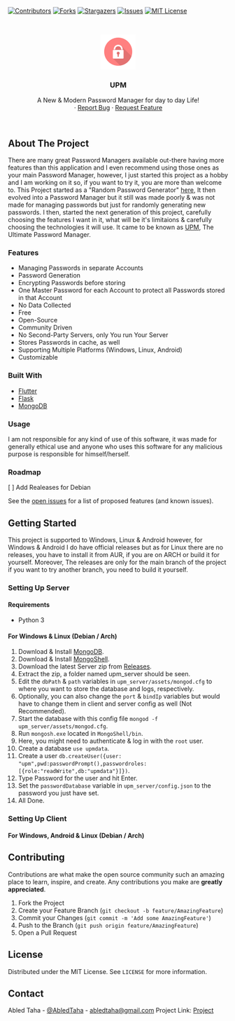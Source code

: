 [![Contributors][contributors-shield]][contributors-url]
[![Forks][forks-shield]][forks-url]
[![Stargazers][stars-shield]][stars-url]
[![Issues][issues-shield]][issues-url]
[![MIT License][license-shield]][license-url]


<!-- PROJECT LOGO -->
<br />
<p align="center">
  <a href="#">
    <img src="./assets/UPM-icon-640.png" alt="Logo" width="80" height="80">
  </a>

  <h3 align="center">UPM</h3>

  <p align="center">
    A New & Modern Password Manager for day to day Life!
    <br />
    ·
    <a href="https://github.com/Abled-Taha/upm/issues/new">Report Bug</a>
    ·
    <a href="https://github.com/Abled-Taha/upm/issues/new">Request Feature</a>
  </p>
</p>
<br>


<!-- ABOUT THE PROJECT -->
## About The Project
There are many great Password Managers available out-there having more features than this application and I even recommend using those ones as your main Password Manager, however, I just started this project as a hobby and I am working on it so, if you want to try it, you are more than welcome to. This Project started as a "Random Password Generator" [here](https://github.com/Abled-Taha/Random-Password-Generator-GUI), It then evolved into a Password Manager but it still was made poorly & was not made for managing passwords but just for randomly generating new passwords. I then, started the next generation of this project, carefully choosing the features I want in it, what will be it's limitaions & carefully choosing the technologies it will use. It came to be known as [UPM](https://github.com/Abled-Taha/upm), The Ultimate Password Manager.

### Features
* Managing Passwords in separate Accounts
* Password Generation
* Encrypting Passwords before storing
* One Master Password for each Account to protect all Passwords stored in that Account
* No Data Collected
* Free
* Open-Source
* Community Driven
* No Second-Party Servers, only You run Your Server
* Stores Passwords in cache, as well
* Supporting Multiple Platforms (Windows, Linux, Android)
* Customizable

### Built With
* [Flutter](https://flutter.dev)
* [Flask](https://flask.palletsprojects.com/en/2.2.x/)
* [MongoDB](https://www.mongodb.com)

### Usage
I am not responsible for any kind of use of this software, it was made for generally ethical use and anyone who uses this software for any malicious purpose is responsible for himself/herself.

### Roadmap
[ ] Add Realeases for Debian

See the [open issues](https://github.com/Abled-Taha/upm/issues) for a list of proposed features (and known issues).


<!-- GETTING STARTED -->
## Getting Started
This project is supported to Windows, Linux & Android however, for Windows & Android I do have official releases but as for Linux there are no releases, you have to install it from AUR, if you are on ARCH or build it for yourself. Moreover, The releases are only for the main branch of the project if you want to try another branch, you need to build it yourself.

### Setting Up Server
#### Requirements
* Python 3
#### For Windows & Linux (Debian / Arch)
1. Download & Install [MongoDB](https://www.mongodb.com/try/download/community).
2. Download & Install [MongoShell](https://www.mongodb.com/try/download/shell).
3. Download the latest Server zip from [Releases](https://github.com/Abled-Taha/upm/releases).
4. Extract the zip, a folder named upm_server should be seen.
5. Edit the ```dbPath``` & ```path``` variables in ```upm_server/assets/mongod.cfg``` to where you want to store the database and logs, respectively.
6. Optionally, you can also change the ```port``` & ```bindIp``` variables but would have to change them in client and server config as well (Not Recommended).
7. Start the database with this config file ```mongod -f upm_server/assets/mongod.cfg```.
8. Run ```mongosh.exe``` located in ```MongoShell/bin```.
9. Here, you might need to authenticate & log in with the ```root``` user.
10. Create a database ```use upmdata```.
11. Create a user ```db.createUser({user: "upm",pwd:passwordPrompt(),passwordroles:[{role:"readWrite",db:"upmdata"}]})```.
12. Type Password for the user and hit Enter.
13. Set the ```passwordDatabase``` variable in ```upm_server/config.json``` to the password you just have set.
14. All Done.
### Setting Up Client
#### For Windows, Android & Linux (Debian / Arch)


<!-- CONTRIBUTING -->
## Contributing
Contributions are what make the open source community such an amazing place to learn, inspire, and create. Any contributions you make are **greatly appreciated**.
1. Fork the Project
2. Create your Feature Branch (`git checkout -b feature/AmazingFeature`)
3. Commit your Changes (`git commit -m 'Add some AmazingFeature'`)
4. Push to the Branch (`git push origin feature/AmazingFeature`)
5. Open a Pull Request

<!-- LICENSE -->
## License
Distributed under the MIT License. See `LICENSE` for more information.


<!-- CONTACT -->
## Contact
Abled Taha - [@AbledTaha](https://twitter.com/@AbledTaha) - abledtaha@gmail.com
Project Link: [Project](https://github.com/Abled-Taha/upm)

<!-- MARKDOWN LINKS & IMAGES -->
<!-- https://www.markdownguide.org/basic-syntax/#reference-style-links -->
[contributors-shield]: https://img.shields.io/github/contributors/Abled-Taha/upm.svg?style=for-the-badge
[contributors-url]: https://github.com/Abled-Taha/upm/graphs/contributors
[forks-shield]: https://img.shields.io/github/forks/Abled-Taha/upm.svg?style=for-the-badge
[forks-url]: https://github.com/Abled-Taha/upm/network/members
[stars-shield]: https://img.shields.io/github/stars/Abled-Taha/upm.svg?style=for-the-badge
[stars-url]: https://github.com/Abled-Taha/upm/stargazers
[issues-shield]: https://img.shields.io/github/issues/Abled-Taha/upm.svg?style=for-the-badge
[issues-url]: https://github.com/Abled-Taha/upm/issues
[license-shield]: https://img.shields.io/github/license/Abled-Taha/upm.svg?style=for-the-badge
[license-url]: https://github.com/Abled-Taha/upm/blob/main/LICENSE.txt
